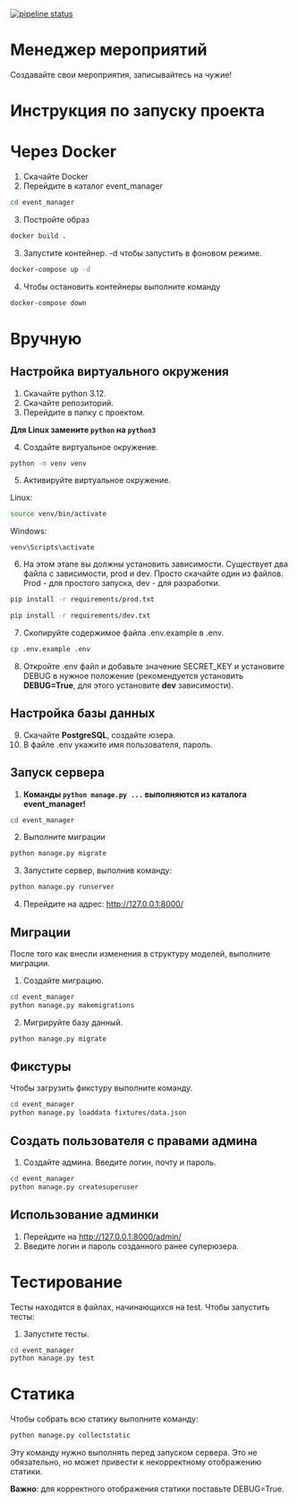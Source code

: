 [![pipeline status](https://gitlab.crja72.ru/django/2024/spring/course/projects/team-8/badges/main/pipeline.svg)](https://gitlab.crja72.ru/django/2024/spring/course/projects/team-8/-/pipelines)

# Менеджер мероприятий
Создавайте свои мероприятия, записывайтесь на чужие!

# Инструкция по запуску проекта
# Через Docker
1. Скачайте Docker
2. Перейдите в каталог event_manager
```bash
cd event_manager
```
3. Постройте образ
```bash
docker build .
```
3. Запустите контейнер. -d чтобы запустить в фоновом режиме.
```bash
docker-compose up -d
```
4. Чтобы остановить контейнеры выполните команду
```bash
docker-compose down
```

# Вручную
## Настройка виртуального окружения

1. Скачайте python 3.12.
2. Скачайте репозиторий.
3. Перейдите в папку с проектом.

**Для Linux замените `python` на `python3`**

4. Создайте виртуальное окружение.
```bash
python -m venv venv
```
5. Активируйте виртуальное окружение.

Linux:
```bash
source venv/bin/activate
```
Windows:
```
venv\Scripts\activate
```
6. На этом этапе вы должны установить зависимости. Существует два файла с зависимости, prod и dev. Просто скачайте один из файлов. Prod - для простого запуска, dev - для разработки.
```bash
pip install -r requirements/prod.txt
```
```bash
pip install -r requirements/dev.txt
```
7. Скопируйте содержимое файла .env.example в .env.
```bash
cp .env.example .env
```
8. Откройте .env файл и добавьте значение SECRET_KEY и установите DEBUG в нужное положение (рекомендуется установить **DEBUG=True**, для этого установите **dev** зависимости).
   
## Настройка базы данных
9. Скачайте **PostgreSQL**, создайте юзера.
10. В файле .env укажите имя пользователя, пароль.

## Запуск сервера
1. **Команды `python manage.py ...` выполняются из каталога event_manager!**
```bash
cd event_manager
```
2. Выполните миграции
```bash
python manage.py migrate
```
3. Запустите сервер, выполнив команду:
```bash
python manage.py runserver
```
4.    Перейдите на адрес: http://127.0.0.1:8000/

## Миграции
После того как внесли изменения в структуру моделей, выполните миграции.
1. Создайте миграцию.
```bash
cd event_manager
python manage.py makemigrations
```
2. Мигрируйте базу данный.
```bash
python manage.py migrate
```
## Фикстуры

Чтобы загрузить фикстуру выполните команду.
```bash
cd event_manager
python manage.py loaddata fixtures/data.json
```
## Создать пользователя с правами админа
1. Создайте админа. Введите логин, почту и пароль.
```bash
cd event_manager
python manage.py createsuperuser
```
## Использование админки
1. Перейдите на http://127.0.0.1:8000/admin/
2. Введите логин и пароль созданного ранее суперюзера.

# **Тестирование**

Тесты находятся в файлах, начинающихся на test. Чтобы запустить тесты:
1. Запустите тесты.
```bash
cd event_manager
python manage.py test
```

# Статика
Чтобы собрать всю статику выполните команду:
```bash
python manage.py collectstatic
```
Эту команду нужно выполнять перед запуском сервера. Это не обязательно, но может привести к некорректному отображению статики.

**Важно**: для корректного отображения статики поставьте DEBUG=True.
